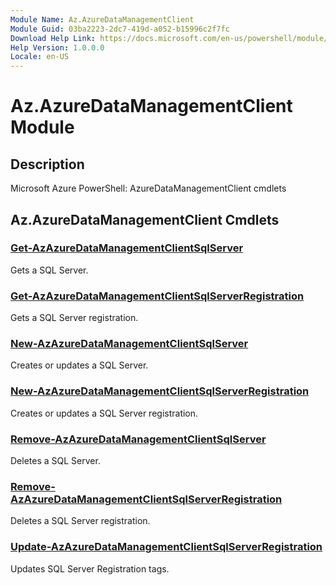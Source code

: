 ```yaml
---
Module Name: Az.AzureDataManagementClient
Module Guid: 03ba2223-2dc7-419d-a052-b15996c2f7fc
Download Help Link: https://docs.microsoft.com/en-us/powershell/module/az.azuredatamanagementclient
Help Version: 1.0.0.0
Locale: en-US
---
```


# Az.AzureDataManagementClient Module
## Description
Microsoft Azure PowerShell: AzureDataManagementClient cmdlets

## Az.AzureDataManagementClient Cmdlets
### [Get-AzAzureDataManagementClientSqlServer](Get-AzAzureDataManagementClientSqlServer.md)
Gets a SQL Server.

### [Get-AzAzureDataManagementClientSqlServerRegistration](Get-AzAzureDataManagementClientSqlServerRegistration.md)
Gets a SQL Server registration.

### [New-AzAzureDataManagementClientSqlServer](New-AzAzureDataManagementClientSqlServer.md)
Creates or updates a SQL Server.

### [New-AzAzureDataManagementClientSqlServerRegistration](New-AzAzureDataManagementClientSqlServerRegistration.md)
Creates or updates a SQL Server registration.

### [Remove-AzAzureDataManagementClientSqlServer](Remove-AzAzureDataManagementClientSqlServer.md)
Deletes a SQL Server.

### [Remove-AzAzureDataManagementClientSqlServerRegistration](Remove-AzAzureDataManagementClientSqlServerRegistration.md)
Deletes a SQL Server registration.

### [Update-AzAzureDataManagementClientSqlServerRegistration](Update-AzAzureDataManagementClientSqlServerRegistration.md)
Updates SQL Server Registration tags.


